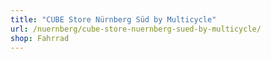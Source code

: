 ```yaml
---
title: "CUBE Store Nürnberg Süd by Multicycle"
url: /nuernberg/cube-store-nuernberg-sued-by-multicycle/
shop: Fahrrad
---
```

